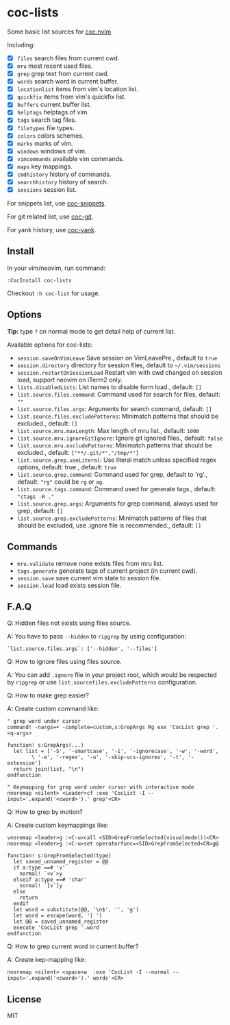 # coc-lists

Some basic list sources for [coc.nvim](https://github.com/neoclide/coc.nvim/)

Including:

- [x] `files` search files from current cwd.
- [x] `mru` most recent used files.
- [x] `grep` grep text from current cwd.
- [x] `words` search word in current buffer.
- [x] `locationlist` items from vim's location list.
- [x] `quickfix` items from vim's quickfix list.
- [x] `buffers` current buffer list.
- [x] `helptags` helptags of vim.
- [x] `tags` search tag files.
- [x] `filetypes` file types.
- [x] `colors` colors schemes.
- [x] `marks` marks of vim.
- [x] `windows` windows of vim.
- [x] `vimcommands` available vim commands.
- [x] `maps` key mappings.
- [x] `cmdhistory` history of commands.
- [x] `searchhistory` history of search.
- [x] `sessions` session list.

For snippets list, use [coc-snippets](https://github.com/neoclide/coc-snippets).

For git related list, use [coc-git](https://github.com/neoclide/coc-git).

For yank history, use [coc-yank](https://github.com/neoclide/coc-yank).

## Install

In your vim/neovim, run command:

```
:CocInstall coc-lists
```

Checkout `:h coc-list` for usage.

## Options

**Tip:** type `?` on normal mode to get detail help of current list.

Available options for coc-lists:

- `session.saveOnVimLeave` Save session on VimLeavePre., default to `true`
- `session.directory` directory for session files, default to `~/.vim/sessions`
- `session.restartOnSessionLoad` Restart vim with cwd changed on session load, support neovim on iTerm2 only.
- `lists.disabledLists`: List names to disable form load., default: `[]`
- `list.source.files.command`: Command used for search for files, default: `""`
- `list.source.files.args`: Arguments for search command, default: `[]`
- `list.source.files.excludePatterns`: Minimatch patterns that should be excluded., default: `[]`
- `list.source.mru.maxLength`: Max length of mru list., default: `1000`
- `list.source.mru.ignoreGitIgnore`: Ignore git ignored files., default: `false`
- `list.source.mru.excludePatterns`: Minimatch patterns that should be excluded., default: `["**/.git/*","/tmp/*"]`
- `list.source.grep.useLiteral`: Use literal match unless specified regex options, default: true., default: `true`
- `list.source.grep.command`: Command used for grep, default to 'rg'., default: `"rg"` could be `rg` or `ag`.
- `list.source.tags.command`: Command used for generate tags., default: `"ctags -R ."`
- `list.source.grep.args`: Arguments for grep command, always used for grep, default: `[]`
- `list.source.grep.excludePatterns`: Minimatch patterns of files that should be excluded, use .ignore file is recommended., default: `[]`

## Commands

- `mru.validate` remove none exists files from mru list.
- `tags.generate` generate tags of current project (in current cwd).
- `session.save` save current vim state to session file.
- `session.load` load exists session file.

## F.A.Q

Q: Hidden files not exists using files source.

A: You have to pass `--hidden` to `ripgrep` by using configuration:

    `list.source.files.args`: ['--hidden', '--files']

Q: How to ignore files using files source.

A: You can add `.ignore` file in your project root, which would be respected by
`ripgrep` or use `list.sourcefiles.excludePatterns` configuration.

Q: How to make grep easier?

A: Create custom command like:

```vim
" grep word under cursor
command! -nargs=+ -complete=custom,s:GrepArgs Rg exe 'CocList grep '.<q-args>

function! s:GrepArgs(...)
  let list = ['-S', '-smartcase', '-i', '-ignorecase', '-w', '-word',
        \ '-e', '-regex', '-u', '-skip-vcs-ignores', '-t', '-extension']
  return join(list, "\n")
endfunction

" Keymapping for grep word under cursor with interactive mode
nnoremap <silent> <Leader>cf :exe 'CocList -I --input='.expand('<cword>').' grep'<CR>
```

Q: How to grep by motion?

A: Create custom keymappings like:

```vim
vnoremap <leader>g :<C-u>call <SID>GrepFromSelected(visualmode())<CR>
nnoremap <leader>g :<C-u>set operatorfunc=<SID>GrepFromSelected<CR>g@

function! s:GrepFromSelected(type)
  let saved_unnamed_register = @@
  if a:type ==# 'v'
    normal! `<v`>y
  elseif a:type ==# 'char'
    normal! `[v`]y
  else
    return
  endif
  let word = substitute(@@, '\n$', '', 'g')
  let word = escape(word, '| ')
  let @@ = saved_unnamed_register
  execute 'CocList grep '.word
endfunction
```

Q: How to grep current word in current buffer?

A: Create kep-mapping like:

```vim
nnoremap <silent> <space>w  :exe 'CocList -I --normal --input='.expand('<cword>').' words'<CR>
```

## License

MIT
